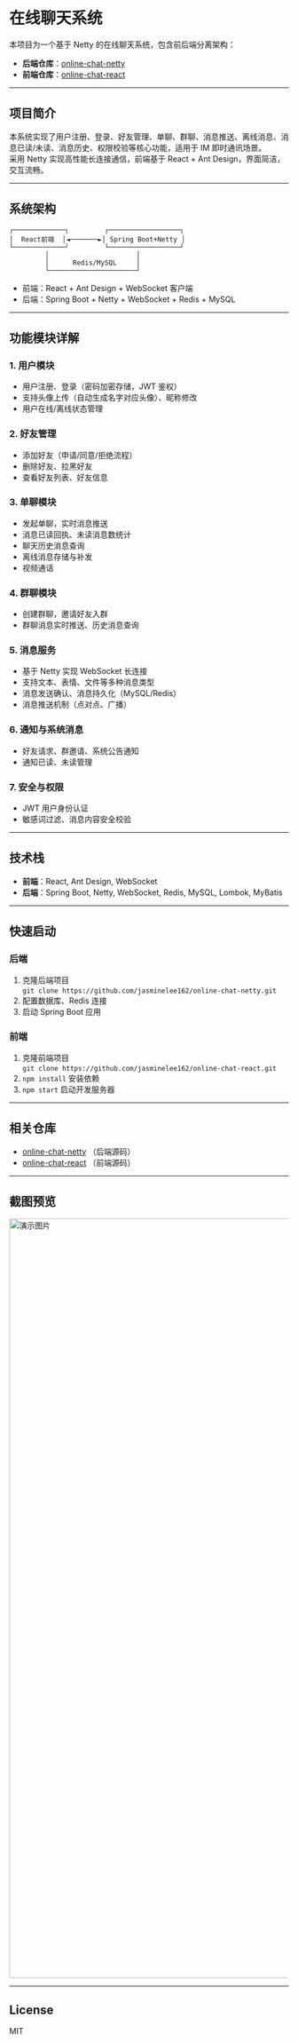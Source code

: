 # 在线聊天系统

本项目为一个基于 Netty 的在线聊天系统，包含前后端分离架构：

- **后端仓库**：[online-chat-netty](https://github.com/jasminelee162/online-chat-netty)
- **前端仓库**：[online-chat-react](https://github.com/jasminelee162/online-chat-react)

---

## 项目简介

本系统实现了用户注册、登录、好友管理、单聊、群聊、消息推送、离线消息、消息已读/未读、消息历史、权限校验等核心功能，适用于 IM 即时通讯场景。  
采用 Netty 实现高性能长连接通信，前端基于 React + Ant Design，界面简洁，交互流畅。

---

## 系统架构

```
┌─────────────┐         ┌──────────────────┐
│  React前端  │◄───────►│ Spring Boot+Netty │
└─────────────┘         └──────────────────┘
         │                      │
         │      Redis/MySQL     │
         └──────────────────────┘
```

- 前端：React + Ant Design + WebSocket 客户端
- 后端：Spring Boot + Netty + WebSocket + Redis + MySQL

---

## 功能模块详解

### 1. 用户模块

- 用户注册、登录（密码加密存储，JWT 鉴权）
- 支持头像上传（自动生成名字对应头像）、昵称修改
- 用户在线/离线状态管理

### 2. 好友管理

- 添加好友（申请/同意/拒绝流程）
- 删除好友、拉黑好友
- 查看好友列表、好友信息

### 3. 单聊模块

- 发起单聊，实时消息推送
- 消息已读回执、未读消息数统计
- 聊天历史消息查询
- 离线消息存储与补发
- 视频通话

### 4. 群聊模块

- 创建群聊，邀请好友入群
- 群聊消息实时推送、历史消息查询

### 5. 消息服务

- 基于 Netty 实现 WebSocket 长连接
- 支持文本、表情、文件等多种消息类型
- 消息发送确认、消息持久化（MySQL/Redis）
- 消息推送机制（点对点、广播）

### 6. 通知与系统消息

- 好友请求、群邀请、系统公告通知
- 通知已读、未读管理

### 7. 安全与权限

- JWT 用户身份认证
- 敏感词过滤、消息内容安全校验

---

## 技术栈

- **前端**：React, Ant Design, WebSocket
- **后端**：Spring Boot, Netty, WebSocket, Redis, MySQL, Lombok, MyBatis

---

## 快速启动

### 后端

1. 克隆后端项目  
   `git clone https://github.com/jasminelee162/online-chat-netty.git`
2. 配置数据库、Redis 连接
3. 启动 Spring Boot 应用

### 前端

1. 克隆前端项目  
   `git clone https://github.com/jasminelee162/online-chat-react.git`
2. `npm install` 安装依赖
3. `npm start` 启动开发服务器

---

## 相关仓库

- [online-chat-netty](https://github.com/jasminelee162/online-chat-netty) （后端源码）
- [online-chat-react](https://github.com/jasminelee162/online-chat-react) （前端源码）

---

## 截图预览


<img width="2560" height="1369" alt="演示图片" src="https://github.com/user-attachments/assets/7546f1e7-3a70-4ca1-ad58-35709cbc9c93" />


---

## License

MIT
